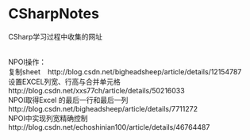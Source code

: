 # CSharpNotes
CSharp学习过程中收集的网址

<br/>
NPOI操作：<br/>
复制sheet &ensp;  http://blog.csdn.net/bigheadsheep/article/details/12154787<br/>
设置EXCEL列宽、行高与合并单元格 &ensp; http://blog.csdn.net/xxs77ch/article/details/50216033<br/>
NPOI取得Excel 的最后一行和最后一列 &ensp; http://blog.csdn.net/bigheadsheep/article/details/7711272<br/>
NPOI中实现列宽精确控制 &ensp; http://blog.csdn.net/echoshinian100/article/details/46764487<br/>
